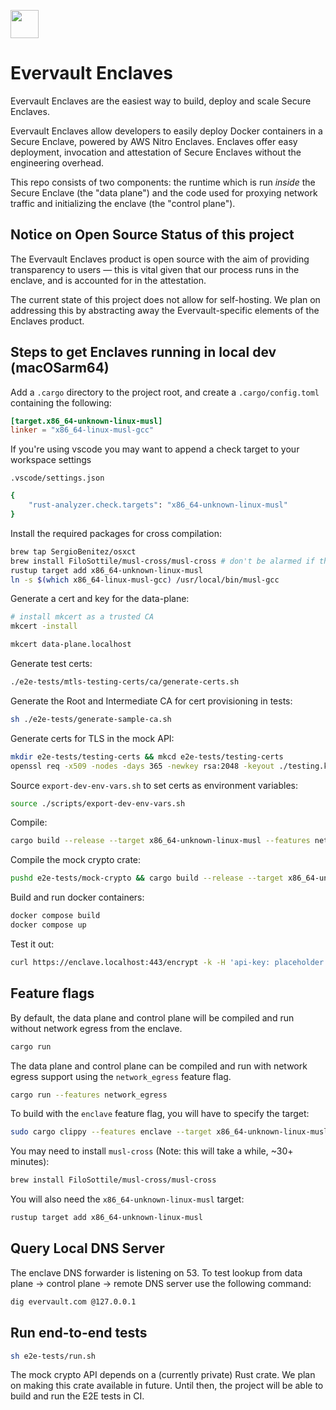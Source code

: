 <a href="https://evervault.com/primitives/enclaves"><img src="https://evervault.com/images/logo-color.svg" height="45" /></a>

# Evervault Enclaves

Evervault Enclaves are the easiest way to build, deploy and scale Secure Enclaves.

Evervault Enclaves allow developers to easily deploy Docker containers in a Secure Enclave, powered by AWS Nitro Enclaves. Enclaves offer easy deployment, invocation and attestation of Secure Enclaves without the engineering overhead.

This repo consists of two components: the runtime which is run _inside_ the Secure Enclave (the "data plane") and the code used for proxying network traffic and initializing the enclave (the "control plane").

## Notice on Open Source Status of this project

The Evervault Enclaves product is open source with the aim of providing transparency to users — this is vital given that our process runs in the enclave, and is accounted for in the attestation.

The current state of this project does not allow for self-hosting. We plan on addressing this by abstracting away the Evervault-specific elements of the Enclaves product.

## Steps to get Enclaves running in local dev (macOSarm64)
Add a `.cargo` directory to the project root, and create a `.cargo/config.toml` containing the following:

```toml
[target.x86_64-unknown-linux-musl]
linker = "x86_64-linux-musl-gcc"
```

If you're using vscode you may want to append a check target to your workspace settings

`.vscode/settings.json`
```sh
{
	"rust-analyzer.check.targets": "x86_64-unknown-linux-musl"
}
```

Install the required packages for cross compilation:
```sh
brew tap SergioBenitez/osxct
brew install FiloSottile/musl-cross/musl-cross # don't be alarmed if this takes a while https://github.com/FiloSottile/homebrew-musl-cross/issues/15
rustup target add x86_64-unknown-linux-musl
ln -s $(which x86_64-linux-musl-gcc) /usr/local/bin/musl-gcc
```

Generate a cert and key for the data-plane:
```sh
# install mkcert as a trusted CA
mkcert -install

mkcert data-plane.localhost
```

Generate test certs:
```sh
./e2e-tests/mtls-testing-certs/ca/generate-certs.sh
```

Generate the Root and Intermediate CA for cert provisioning in tests:
```sh
sh ./e2e-tests/generate-sample-ca.sh
```

Generate certs for TLS in the mock API:
```sh
mkdir e2e-tests/testing-certs && mkcd e2e-tests/testing-certs
openssl req -x509 -nodes -days 365 -newkey rsa:2048 -keyout ./testing.key -out testing.crt
```

Source `export-dev-env-vars.sh` to set certs as environment variables:
```sh
source ./scripts/export-dev-env-vars.sh
```

Compile:
```sh
cargo build --release --target x86_64-unknown-linux-musl --features network_egress
```

Compile the mock crypto crate:
```sh
pushd e2e-tests/mock-crypto && cargo build --release --target x86_64-unknown-linux-musl && popd
```

Build and run docker containers:
```sh
docker compose build
docker compose up
```

Test it out:
```sh
curl https://enclave.localhost:443/encrypt -k -H 'api-key: placeholder' --data '{"hello": "world"}' -H "Content-Type: application/json"
```

## Feature flags

By default, the data plane and control plane will be compiled and run without network egress from the enclave.
```sh
cargo run
```

The data plane and control plane can be compiled and run with network egress support using the `network_egress` feature flag.
```sh
cargo run --features network_egress
```

To build with the `enclave` feature flag, you will have to specify the target:
```sh
sudo cargo clippy --features enclave --target x86_64-unknown-linux-musl
```

You may need to install `musl-cross` (Note: this will take a while, ~30+ minutes):
```sh
brew install FiloSottile/musl-cross/musl-cross
```

You will also need the `x86_64-unknown-linux-musl` target:
```sh
rustup target add x86_64-unknown-linux-musl
```

## Query Local DNS Server

The enclave DNS forwarder is listening on 53. To test lookup from data plane -> control plane -> remote DNS server use the following command:
```sh
dig evervault.com @127.0.0.1
```

## Run end-to-end tests
```sh
sh e2e-tests/run.sh
```

The mock crypto API depends on a (currently private) Rust crate. We plan on making this crate available in future.
Until then, the project will be able to build and run the E2E tests in CI.
